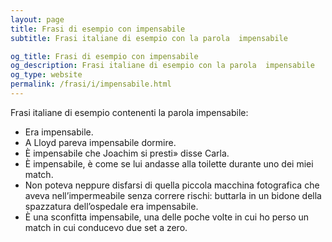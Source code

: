 ```yaml
---
layout: page
title: Frasi di esempio con impensabile 
subtitle: Frasi italiane di esempio con la parola  impensabile

og_title: Frasi di esempio con impensabile 
og_description: Frasi italiane di esempio con la parola  impensabile
og_type: website
permalink: /frasi/i/impensabile.html
---
```


Frasi italiane di esempio contenenti la parola impensabile:


- Era impensabile.
- A Lloyd pareva impensabile dormire.
- È impensabile che Joachim si presti» disse Carla.
- È impensabile, è come se lui andasse alla toilette durante uno dei miei match.
- Non poteva neppure disfarsi di quella piccola macchina fotografica che aveva nell’impermeabile senza correre rischi: buttarla in un bidone della spazzatura dell’ospedale era impensabile.
- È una sconfitta impensabile, una delle poche volte in cui ho perso un match in cui conducevo due set a zero.
